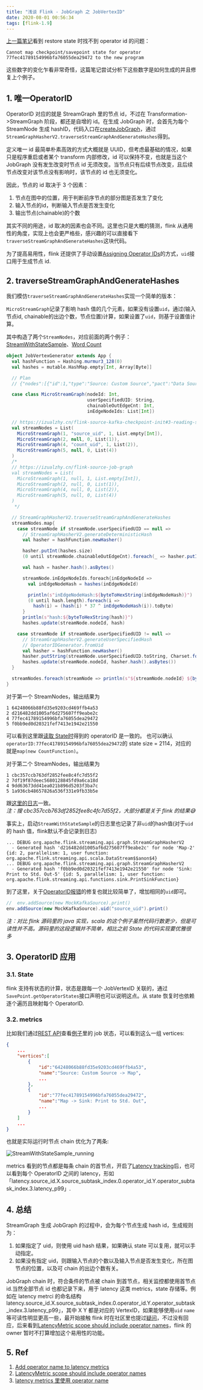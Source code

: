 ```yaml
---
title: "浅谈 Flink - JobGraph 之 JobVertexID"
date: 2020-08-01 00:56:34
tags: [flink-1.9]
---
```


[上一篇笔记](https://izualzhy.cn/flink-source-kafka-checkpoint-read)看到 restore state 时找不到 operator id 的问题：

```
Cannot map checkpoint/savepoint state for operator 77fec41789154996bfa76055dea29472 to the new program
```

这些数字的变化乍看非常奇怪，这篇笔记尝试分析下这些数字是如何生成的并且修复上个例子。

## 1. 唯一OperatorID

OperatorID 对应的就是 StreamGraph 里的节点 id，不过在 Transformation->StreamGraph 阶段，都还是自增的 id。在生成 JobGraph 时，会首先为每个 StreamNode 生成 hashID，代码入口在[createJobGraph](https://izualzhy.cn/flink-source-job-graph#2-streamingjobgraphgenerator)，通过`StreamGraphHasherV2.traverseStreamGraphAndGenerateHashes`得到。

定义唯一 id 最简单朴素高效的方式大概就是 UUID，但考虑最基础的情况，如果只是程序重启或者某个 transform 内部修改，id 可以保持不变，也就是当这个 JobGraph 没有发生改变时节点 id 无须改变。当节点只有后续节点改变，且后续节点改变对该节点没有影响时，该节点的 id 也无须变化。

因此，节点的 id 取决于 3 个因素：  
1. 节点在图中的位置，用于判断前序节点的部分图是否发生了变化  
2. 输入节点的id，判断输入节点是否发生变化   
3. 输出节点(chainable)的个数  

其实不同的用途，id 取决的因素也会不同。这里也只是大概的猜测，flink 从通用性的角度，实现上也会更严格些，感兴趣的可以直接看下`traverseStreamGraphAndGenerateHashes`这块代码。

为了提高易用性，flink 还提供了手动设置[Assigning Operator IDs](https://ci.apache.org/projects/flink/flink-docs-master/ops/state/savepoints.html#assigning-operator-ids)的方式，`uid`接口用于生成节点 id.

## 2. traverseStreamGraphAndGenerateHashes

我们模仿`traverseStreamGraphAndGenerateHashes`实现一个简单的版本：

`MicroStreamGraph`记录了影响 hash 值的几个元素，如果没有设置`uid`，通过(输入节点id, chainable的出边个数，节点位置)计算，如果设置了`uid`，则基于设置值计算。

其中构造了两个`StreamNodes`，对应前面的两个例子：[StreamWithStateSample](https://izualzhy.cn/flink-source-kafka-checkpoint-init#3-reading-state)、[Word Count](https://izualzhy.cn/flink-source-transformations#1-%E5%BC%80%E7%AF%87)

```scala
object JobVertexGenerator extends App {
  val hashFunction = Hashing.murmur3_128(0)
  val hashes = mutable.HashMap.empty[Int, Array[Byte]]

  // Plan
  // {"nodes":[{"id":1,"type":"Source: Custom Source","pact":"Data Source","contents":"Source: Custom Source","parallelism":4},{"id":2,"type":"Map","pact":"Operator","contents":"Map","parallelism":4,"predecessors":[{"id":1,"ship_strategy":"FORWARD","side":"second"}]},{"id":4,"type":"Map","pact":"Operator","contents":"Map","parallelism":4,"predecessors":[{"id":2,"ship_strategy":"HASH","side":"second"}]},{"id":5,"type":"Sink: Print to Std. Out","pact":"Data Sink","contents":"Sink: Print to Std. Out","parallelism":4,"predecessors":[{"id":4,"ship_strategy":"FORWARD","side":"second"}]}]}

  case class MicroStreamGraph(nodeId: Int,
                              userSpecifiedUID: String,
                              chainableOutEdgeCnt: Int,
                              inEdgeNodeIds: List[Int])

  // https://izualzhy.cn/flink-source-kafka-checkpoint-init#3-reading-state
  val streamNodes = List(
    MicroStreamGraph(1, "source_uid", 1, List.empty[Int]),
    MicroStreamGraph(2, null, 0, List(1)),
    MicroStreamGraph(4, "count_uid", 1, List(2)),
    MicroStreamGraph(5, null, 0, List(4))
  )
  /*
  // https://izualzhy.cn/flink-source-job-graph
  val streamNodes = List(
    MicroStreamGraph(1, null, 1, List.empty[Int]),
    MicroStreamGraph(2, null, 0, List(1)),
    MicroStreamGraph(4, null, 0, List(2)),
    MicroStreamGraph(5, null, 0, List(4))
  )
   */

  // StreamGraphHasherV2.traverseStreamGraphAndGenerateHashes
  streamNodes.map{
    case streamNode if streamNode.userSpecifiedUID == null =>
      // StreamGraphHasherV2.generateDeterministicHash
      val hasher = hashFunction.newHasher()

      hasher.putInt(hashes.size)
      (0 until streamNode.chainableOutEdgeCnt).foreach(_ => hasher.putInt(hashes.size))

      val hash = hasher.hash().asBytes()

      streamNode.inEdgeNodeIds.foreach{inEdgeNodeId =>
        val inEdgeNodeHash = hashes(inEdgeNodeId)

        println(s"inEdgeNodeHash:${byteToHexString(inEdgeNodeHash)}")
        (0 until hash.length).foreach(i =>
          hash(i) = (hash(i) * 37 ^ inEdgeNodeHash(i)).toByte)
      }
      println(s"hash:${byteToHexString(hash)}")
      hashes.update(streamNode.nodeId, hash)

    case streamNode if streamNode.userSpecifiedUID != null =>
      // StreamGraphHasherV2.generateUserSpecifiedHash
      // OperatorIDGenerator.fromUid
      val hasher = hashFunction.newHasher()
      hasher.putString(streamNode.userSpecifiedUID.toString, Charset.forName("UTF-8"))
      hashes.update(streamNode.nodeId, hasher.hash().asBytes())
  }

  streamNodes.foreach(streamNode => println(s"${streamNode.nodeId} ${byteToHexString(hashes(streamNode.nodeId))}"))
}
```

对于第一个 StreamNodes，输出结果为

```
1 64248066b88fd35e9203cd469ffb4a53
2 d216482dd1005af6d275607ff9eabe2c
4 77fec41789154996bfa76055dea29472
5 f0bb9ed0d20321fef7413e1942e21550
```

可以看到这里跟[读取 State时](https://izualzhy.cn/flink-source-kafka-checkpoint-read#4-stateviewer-%E6%89%AB%E6%8F%8F-managedoperatorstate)得到的 operatorID 是一致的。
也可以确认`operatorID:77fec41789154996bfa76055dea29472`的 state size = 2114，对应的就是`map(new CountFunction)`。

对于第二个 StreamNodes，输出结果为

```
1 cbc357ccb763df2852fee8c4fc7d55f2
2 7df19f87deec5680128845fd9a6ca18d
4 9dd63673dd41ea021b896d5203f3ba7c
5 1a936cb48657826a536f331e9fb33b5e
```

跟[这里的日志](https://izualzhy.cn/flink-source-job-graph#5-%E7%A4%BA%E4%BE%8B)一致。  
*注：搜 cbc357ccb763df2852fee8c4fc7d55f2，大部分都是关于 flink 的结果😅*

事实上，启动`StreamWithStateSample`的日志里也记录了非`uid`的hash值(对于`uid`的 hash 值，flink默认不会记录到日志)

```
... DEBUG org.apache.flink.streaming.api.graph.StreamGraphHasherV2      - Generated hash 'd216482dd1005af6d275607ff9eabe2c' for node 'Map-2' {id: 2, parallelism: 1, user function: org.apache.flink.streaming.api.scala.DataStream$$anon$4}
... DEBUG org.apache.flink.streaming.api.graph.StreamGraphHasherV2      - Generated hash 'f0bb9ed0d20321fef7413e1942e21550' for node 'Sink: Print to Std. Out-5' {id: 5, parallelism: 1, user function: org.apache.flink.streaming.api.functions.sink.PrintSinkFunction}
```

到了这里，关于[OperatorID报错](https://izualzhy.cn/flink-source-kafka-checkpoint-read#1-mock-flinkkafkaconsumerbase)的修复也就比较简单了，增加相同的`uid`即可。

```scala
//  env.addSource(new MockKafkaSource).print()
env.addSource(new MockKafkaSource).uid("source_uid").print()
```

*注：对比 flink 源码里的 java 实现，scala 的这个例子虽然代码行数更少，但是可读性并不高。源码里的这段逻辑并不简单，相比之前 State 的代码实现要优雅很多*

## 3. OperatorID 应用
### 3.1. State

flink 支持有状态的计算，状态是跟每一个 JobVertexID 关联的，通过`SavePoint.getOperatorStates`接口声明也可以说明这点。从 state 恢复时也依赖逐个遍历且映射每个 OperatorID.

### 3.2. metrics

比如我们通过[REST API](https://ci.apache.org/projects/flink/flink-docs-master/monitoring/metrics.html#rest-api-integration)查看[例子](https://izualzhy.cn/flink-source-kafka-checkpoint-init#3-reading-state)里的 job 状态，可以看到这么一组 vertices:

```json
{
    ...
    "vertices":[
        {
            "id":"64248066b88fd35e9203cd469ffb4a53",
            "name":"Source: Custom Source -> Map",
            ...
        },
        {
            "id":"77fec41789154996bfa76055dea29472",
            "name":"Map -> Sink: Print to Std. Out",
            ...
        }
    ]
    ...
}
```

也就是实际运行时节点 chain 优化为了两条:

![StreamWithStateSample_running](/assets/images/flink-source-code/StreamWithStateSample_running.jpg)

metrics 看到的节点都是每条 chain 的首节点，开启了[Latency tracking](https://ci.apache.org/projects/flink/flink-docs-master/monitoring/metrics.html#latency-tracking)后，也可以看到每个 OperatorID 之间的 latency，形如「latency.source_id.X.source_subtask_index.0.operator_id.Y.operator_subtask_index.3.latency_p99」.

## 4. 总结

StreamGraph 生成 JobGraph 的过程中，会为每个节点生成 hash id，生成规则为：  
1. 如果指定了 uid，则使用 uid hash 结果，如果确认 state 可以复用，就可以手动指定。  
2. 如果没有指定 uid，则跟输入节点的个数以及输入节点是否发生变化，所在图节点的位置，以及可 chain 的出边个数有关。

JobGraph chain 时，符合条件的节点被 chain 到首节点，相关监控都使用首节点 id.当然全部节点 id 也都记录下来，用于 latency 这类 metrics，state 存储等。例如在 latency metrci 的命名结构latency.source_id.X.source_subtask_index.0.operator_id.Y.operator_subtask_index.3.latency_p99」，其中 X Y 都是对应的 VertexID，如果能够使用`uid` `name`等可读性明显更高一些，最开始接触 flink 时在社区里也提过[疑问](http://apache-flink.147419.n8.nabble.com/flink-Latency-tracking-td1800.html)，不过没有回应，后来看到[LatencyMetric scope should include operator names](https://issues.apache.org/jira/browse/FLINK-8592)，flink 的 owner 暂时不打算增加这个易用性的功能。  

## 5. Ref

1. [Add operator name to latency metrics](https://issues.apache.org/jira/browse/FLINK-9653)  
2. [LatencyMetric scope should include operator names](https://issues.apache.org/jira/browse/FLINK-8592)  
3. [latency metrics 里使用 operator name](https://stackoverflow.com/questions/50994512/get-operator-name-in-flink-latency-metric)  